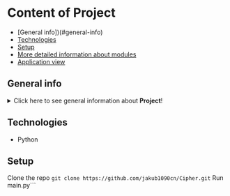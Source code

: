 # Content of Project
* [General info])(#general-info)
* [Technologies](#technologies)
* [Setup](#setup)
* [More detailed information about modules](#more-detailed-information-about-modules)
* [Application view](#application-view)

## General info
<details>
<summary>Click here to see general information about <b>Project</b>!</summary>
<b>Cipher</b>. Project includes two ways of encryption and decryption: rot13 and rot47. 
</details>

## Technologies
<ul>
<li>Python</li>
</ul>

## Setup
Clone the repo
```git clone https://github.com/jakub1090cn/Cipher.git```
Run main.py```
